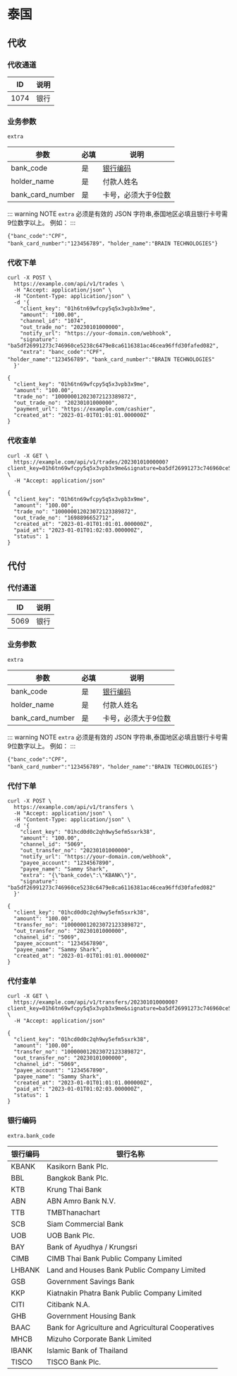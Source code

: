 # 泰国

## 代收

### 代收通道

| ID   | 说明 |
| ---- | ---- |
| 1074 | 银行 |

### 业务参数 <Badge type="warning" text="extra" vertical="top" />

`extra`

| 参数             | 必填 | 说明                  |
| ---------------- | ---- | --------------------- |
| bank_code        | 是   | [银行编码](#银行编码) |
| holder_name      | 是   | 付款人姓名            |
| bank_card_number | 是   | 卡号，必须大于9位数   |

::: warning NOTE
`extra` 必须是有效的 JSON 字符串,泰国地区必填且银行卡号需9位数字以上。
例如：
:::

```json{4,6}
{"banc_code":"CPF", "bank_card_number":"123456789"，"holder_name":"BRAIN TECHNOLOGIES"}
```

### 代收下单

```shell{8}
curl -X POST \
  https://example.com/api/v1/trades \
  -H "Accept: application/json" \
  -H "Content-Type: application/json" \
  -d '{
    "client_key": "01h6tn69wfcpy5q5x3vpb3x9me",
    "amount": "100.00",
    "channel_id": "1074",
    "out_trade_no": "20230101000000",
    "notify_url": "https://your-domain.com/webhook",
    "signature": "ba5df26991273c746960ce5238c6479e8ca6116381ac46cea96ffd30fafed082",
    "extra": "banc_code":"CPF", "holder_name":"123456789"，"bank_card_number":"BRAIN TECHNOLOGIES"
  }'
```

```json{4,6}
{
  "client_key": "01h6tn69wfcpy5q5x3vpb3x9me",
  "amount": "100.00",
  "trade_no": "100000012023072123389872",
  "out_trade_no": "20230101000000",
  "payment_url": "https://example.com/cashier",
  "created_at": "2023-01-01T01:01:01.000000Z"
}
```

### 代收查单

```shell
curl -X GET \
  https://example.com/api/v1/trades/20230101000000?client_key=01h6tn69wfcpy5q5x3vpb3x9me&signature=ba5df26991273c746960ce5238c6479e8ca6116381ac46cea96ffd30fafed082 \
  -H "Accept: application/json"
```

```json{8}
{
  "client_key": "01h6tn69wfcpy5q5x3vpb3x9me",
  "amount": "100.00",
  "trade_no": "100000012023072123389872",
  "out_trade_no": "1698896652712",
  "created_at": "2023-01-01T01:01:01.000000Z",
  "paid_at": "2023-01-01T01:02:03.000000Z",
  "status": 1
}
```

## 代付

### 代付通道

| ID   | 说明 |
| ---- | ---- |
| 5069 | 银行 |

### 业务参数 <Badge type="warning" text="extra" vertical="top" />

`extra`

| 参数             | 必填 | 说明                  |
| ---------------- | ---- | --------------------- |
| bank_code        | 是   | [银行编码](#银行编码) |
| holder_name      | 是   | 付款人姓名            |
| bank_card_number | 是   | 卡号，必须大于9位数   |

::: warning NOTE
`extra` 必须是有效的 JSON 字符串,泰国地区必填且银行卡号需9位数字以上。
例如：
:::

```json{4,6}
{"banc_code":"CPF", "bank_card_number":"123456789"，"holder_name":"BRAIN TECHNOLOGIES"}
```

### 代付下单

```shell{8,13}
curl -X POST \
  https://example.com/api/v1/transfers \
  -H "Accept: application/json" \
  -H "Content-Type: application/json" \
  -d '{
    "client_key": "01hcd0d0c2qh9wy5efm5sxrk38",
    "amount": "100.00",
    "channel_id": "5069",
    "out_transfer_no": "20230101000000",
    "notify_url": "https://your-domain.com/webhook",
    "payee_account": "1234567890",
    "payee_name": "Sammy Shark",
    "extra": "{\"bank_code\":\"KBANK\"}",
    "signature": "ba5df26991273c746960ce5238c6479e8ca6116381ac46cea96ffd30fafed082"
  }'
```

```json{4}
{
  "client_key": "01hcd0d0c2qh9wy5efm5sxrk38",
  "amount": "100.00",
  "transfer_no": "100000012023072123389872",
  "out_transfer_no": "20230101000000",
  "channel_id": "5069",
  "payee_account": "1234567890",
  "payee_name": "Sammy Shark",
  "created_at": "2023-01-01T01:01:01.000000Z"
}
```

### 代付查单

```shell
curl -X GET \
  https://example.com/api/v1/transfers/20230101000000?client_key=01h6tn69wfcpy5q5x3vpb3x9me&signature=ba5df26991273c746960ce5238c6479e8ca6116381ac46cea96ffd30fafed082 \
  -H "Accept: application/json"
```

```json{11}
{
  "client_key": "01hcd0d0c2qh9wy5efm5sxrk38",
  "amount": "100.00",
  "transfer_no": "100000012023072123389872",
  "out_transfer_no": "20230101000000",
  "channel_id": "5069",
  "payee_account": "1234567890",
  "payee_name": "Sammy Shark",
  "created_at": "2023-01-01T01:01:01.000000Z",
  "paid_at": "2023-01-01T01:02:03.000000Z",
  "status": 1
}
```

### 银行编码

`extra.bank_code`

| 银行编码 | 银行名称                                           |
| -------- | -------------------------------------------------- |
| KBANK    | Kasikorn Bank Plc.                                 |
| BBL      | Bangkok Bank Plc.                                  |
| KTB      | Krung Thai Bank                                    |
| ABN      | ABN Amro Bank N.V.                                 |
| TTB      | TMBThanachart                                      |
| SCB      | Siam Commercial Bank                               |
| UOB      | UOB Bank Plc.                                      |
| BAY      | Bank of Ayudhya / Krungsri                         |
| CIMB     | CIMB Thai Bank Public Company Limited              |
| LHBANK   | Land and Houses Bank Public Company Limited        |
| GSB      | Government Savings Bank                            |
| KKP      | Kiatnakin Phatra Bank Public Company Limited       |
| CITI     | Citibank N.A.                                      |
| GHB      | Government Housing Bank                            |
| BAAC     | Bank for Agriculture and Agricultural Cooperatives |
| MHCB     | Mizuho Corporate Bank Limited                      |
| IBANK    | Islamic Bank of Thailand                           |
| TISCO    | TISCO Bank Plc.                                    |
